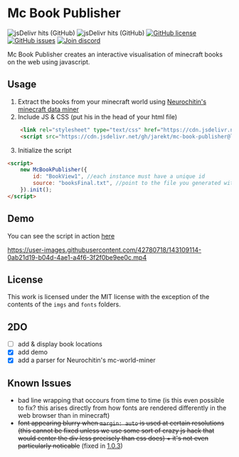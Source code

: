 # Mc Book Publisher
![jsDelivr hits (GitHub)](https://img.shields.io/jsdelivr/gh/hm/jarekt/mc-book-publisher)
![jsDelivr hits (GitHub)](https://img.shields.io/jsdelivr/gh/hy/jarekt/mc-book-publisher)
[![GitHub license](https://img.shields.io/github/license/jarekt/mc-book-publisher)](https://github.com/jarekt/mc-book-publisher/blob/main/LICENSE)
[![GitHub issues](https://img.shields.io/github/issues/jarekt/mc-book-publisher)](https://github.com/jarekt/mc-book-publisher/issues)
[![Join discord](https://img.shields.io/badge/chat-on%20discord-%237289da)](https://discord.gg/2uYF7qG)

Mc Book Publisher creates an interactive visualisation of minecraft books on the web using javascript. 

## Usage
1. Extract the books from your minecraft world using [Neurochitin's minecraft data miner](https://gitlab.com/Neurochitin/mc-world-miner)
2. Include JS & CSS (put his in the head of your html file)
```html
    <link rel="stylesheet" type="text/css" href="https://cdn.jsdelivr.net/gh/jarekt/mc-book-publisher@latest/src/bookPublisher.min.css">
    <script src="https://cdn.jsdelivr.net/gh/jarekt/mc-book-publisher@latest/src/bookPublisher.min.js"></script>
```

3. Initialize the script
```html
<script>
    new McBookPublisher({
        id: "BookView1", //each instance must have a unique id
        source: "booksFinal.txt", //point to the file you generated with mc-world-miner
    }).init();
</script>
```
## Demo

You can see the script in action [here](https://jarekt.github.io/mc-book-publisher/)

https://user-images.githubusercontent.com/42780718/143109114-0ab21d19-b04d-4ae1-a4f6-3f2f0be9ee0c.mp4

## License
This work is licensed under the MIT license with the exception of the contents of the `imgs` and `fonts` folders.

## 2DO
- [ ] add & display book locations
- [x] add demo
- [x] add a parser for Neurochitin's mc-world-miner

## Known Issues
- bad line wrapping that occours from time to time (is this even possible to fix? this arises directly from how fonts are rendered differently in the web browser than in minecraft)
- ~~font appearing blurry when `margin: auto` is used at certain resolutions (this cannot be fixed unless we use some sort of crazy js hack that would center the div less precisely than css does) + it's not even particularly noticable~~ (fixed in [1.0.3](https://github.com/jarekt/mc-book-publisher/releases/tag/1.0.3))